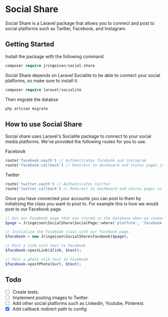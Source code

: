 # Social Share
Social Share is a Laravel package that allows you to connect and post to social platforms such as Twitter, Facebook, and Instagram.

## Getting Started

Install the package with the following command
```php
composer require jringeisen/social-share
```

Social Share depends on Laravel Socialite to be able to connect your social platforms, so make sure to install it.
```php
composer require laravel/socialite
```

Then migrate the databse
```php
php artisan migrate
```

## How to use Social Share

Social share uses Laravel's Socialite package to connect to your social media platforms. We've provided the following routes for you to use.

Facebook
```php
route('facebook.oauth') // Authenticates facebook and instagram
route('facebook.callback') // Redirect to dashboard and stores pages in database
```

Twitter
```php
route('twitter.oauth') // Authenticates twitter
route('twitter.callback') // Redirect to dashboard and stores pages in database
```

Once you have connected your accounts you can post to them by initializing the class you want to post to. For example this is how we would post to our Facebook page.

```php
// Get our Facebook page that was stored in the database when we connected to it.
$page = Jringeisen\SocialShare\SocialPage::where('platform', 'facebook')->first();

// Initialize the Facebook class with our facebook page.
$facebook = new Jringeisen\SocialShare\Facebook($page);

// Post a link with text to Facebook
$facebook->postLink($link, $text);

// Post a photo wtih text to Facebook
$facebook->postPhoto($url, $text);
```

## Todo
- [ ] Create tests.
- [ ] Implement posting images to Twitter.
- [ ] Add other social platforms such as LinkedIn, Youtube, Pinterest.
- [X] Add callback redirect path to config
